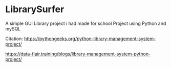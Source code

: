 # LibrarySurfer
A simple GUI Library project i had made for school Project using Python and mySQL

Citation:
https://pythongeeks.org/python-library-management-system-project/

https://data-flair.training/blogs/library-management-system-python-project/
